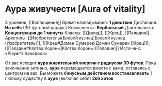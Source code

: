 # Аура живучести [Aura of vitality]
3 уровень, [[Воплощение]]
Время накладывания: **1 действие**
Дистанция: **На себя** (30-футовый радиус)
Компоненты: **Вербальный**
Длительность: **Концентрация до 1 минуты**
Классы: [[Друид]], [[Жрец]], [[Паладин]]
Архетипы: [[Изобретатель#Боевой кузнец|Боевой кузнец (Изобретатель)]], [[Жрец#Домен Сумерек|Домен Сумерек (Жрец)]], [[Паладин#Клятва Короны|Клятва Короны (Паладин)]]
Источник: «Player's handbook»

От вас исходит **аура живительной энергии с радиусом 30 футов**. Пока заклинание активно, **аура** перемещается вместе с вами, оставаясь с центром на вас. Вы можете **бонусным действием восстанавливать** 1 любому существу в **ауре** (включая себя) **2к6 хитов**